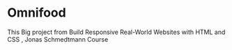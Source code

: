 # Omnifood
This Big project from Build Responsive Real-World Websites with HTML and CSS , Jonas Schmedtmann Course
